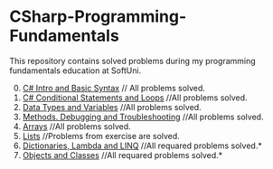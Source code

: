 # CSharp-Programming-Fundamentals
This repository contains solved problems during my programming fundamentals education at SoftUni.

0. [C# Intro and Basic Syntax](./00.Csharp%20Basic%20Syntax)   // All problems solved.
1. [C# Conditional Statements and Loops](./01.Conditional%20Statements%20and%20Loops)   //All problems solved.
2. [Data Types and Variables](./02.Data%20Types%20and%20Variables)   //All problems solved.
3. [Methods. Debugging and Troubleshooting](./03.Methods.Debugging%20and%20Troubleshooting)   //All problems solved.
4. [Arrays](./04.Arrays)   //All problems solved.
5. [Lists](./05.Lists)   //Problems from exercise are solved.
6. [Dictionaries, Lambda and LINQ](./06.Dictionaries%2C%20Lambda%20and%20LINQ)   //All requared problems solved.*
7. [Objects and Classes](./07.Objects%20and%20Classes)   //All requared problems solved.*
